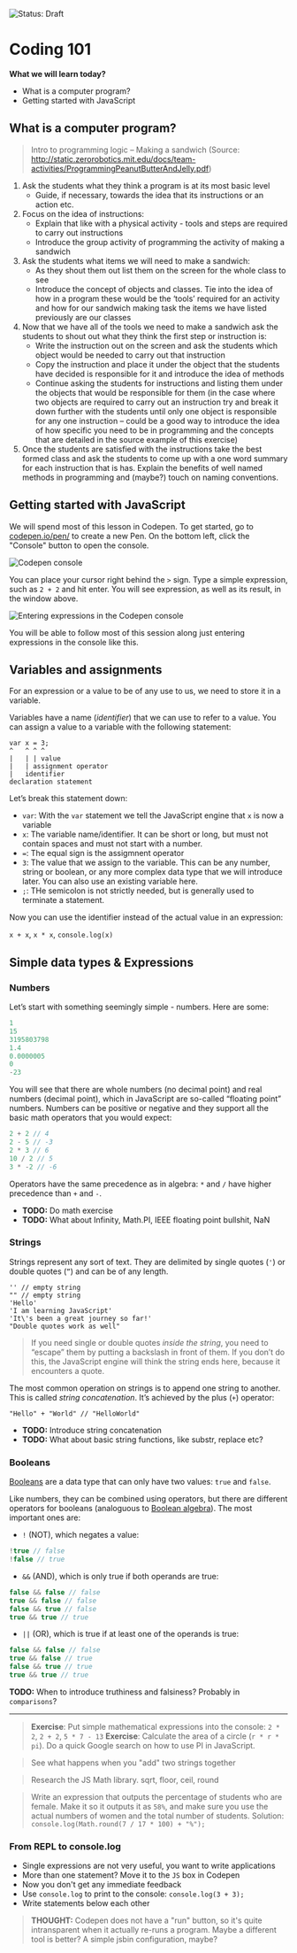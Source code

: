 ![Status: Draft](https://camo.githubusercontent.com/997591db1749880b8b23c96b8f788e69af09c04d/68747470733a2f2f696d672e736869656c64732e696f2f62616467652f7374617475732d64726166742d6461726b7265642e737667)

# Coding 101

**What we will learn today?**

- What is a computer program?
- Getting started with JavaScript

## What is a computer program?

> Intro to programming logic – Making a sandwich (Source: http://static.zerorobotics.mit.edu/docs/team-activities/ProgrammingPeanutButterAndJelly.pdf)

1. Ask the students what they think a program is at its most basic level
    * Guide, if necessary, towards the idea that its instructions or an action etc.
2. Focus on the idea of instructions:
    * Explain that like with a physical activity - tools and steps are required to carry out instructions
    * Introduce the group activity of programming the activity of making a sandwich
3. Ask the students what items we will need to make a sandwich:
    * As they shout them out list them on the screen for the whole class to see
    *  Introduce the concept of objects and classes. Tie into the idea of how in a program these would be the ‘tools’ required for an activity and how for our sandwich making task the items we have listed previously are our classes
4. Now that we have all of the tools we need to make a sandwich ask the students to shout out what they think the first step or instruction is:
    * Write the instruction out on the screen and ask the students which object would be needed to carry out that instruction
    * Copy the instruction and place it under the object that the students have decided is responsible for it and introduce the idea of methods
    * Continue asking the students for instructions and listing them under the objects that would be responsible for them (in the case where two objects are required to carry out an instruction try and break it down further with the students until only one object is responsible for any one instruction – could be a good way to introduce the idea of how specific you need to be in programming and the concepts that are detailed in the source example of this exercise)
5. Once the students are satisfied with the instructions take the best formed class and ask the students to come up with a one word summary for each instruction that is has. Explain the benefits of well named methods in programming and (maybe?) touch on naming conventions.

## Getting started with JavaScript

We will spend most of this lesson in Codepen. To get started, go to [codepen.io/pen/](codepen.io/pen/) to create a new Pen. On the bottom left, click the "Console" button to open the console.

![Codepen console](assets/codepen-console.png)

You can place your cursor right behind the `>` sign. Type a simple expression, such as `2 + 2` and hit enter. You will see expression, as well as its result, in the window above.

![Entering expressions in the Codepen console](assets/repl.gif)

You will be able to follow most of this session along just entering expressions in the console like this.


## Variables and assignments

For an expression or a value to be of any use to us, we need to store it in a variable.

Variables have a name (*identifier*) that we can use to refer to a value. You can assign a value to a variable with the following statement:

```
var x = 3;
^   ^ ^ ^
|   | | value
|   | assignment operator
|   identifier
declaration statement
```

Let’s break this statement down:

- `var`: With the `var` statement we tell the JavaScript engine that `x` is now a variable
- `x`: The variable name/identifier. It can be short or long, but must not contain spaces and must not start with a number.
- `=`: The equal sign is the assigmnent operator
- `3`: The value that we assign to the variable. This can be any number, string or boolean, or any more complex data type that we will introduce later. You can also use an existing variable here.
- `;`: THe semicolon is not strictly needed, but is generally used to terminate a statement.

Now you can use the identifier instead of the actual value in an expression:

`x + x`, `x * x`, `console.log(x)`

## Simple data types & Expressions

### Numbers

Let’s start with something seemingly simple - numbers. Here are some:

```js
1
15
3195803798
1.4
0.0000005
0
-23
```

You will see that there are whole numbers (no decimal point) and real numbers (decimal point), which in JavaScript are so-called “floating point” numbers. Numbers can be positive or negative and they support all the basic math operators that you would expect:

```js
2 + 2 // 4
2 - 5 // -3
2 * 3 // 6
10 / 2 // 5
3 * -2 // -6
```

Operators have the same precedence as in algebra: `*` and `/` have higher precedence than `+` and `-`.

- **TODO:** Do math exercise
- **TODO:** What about Infinity, Math.PI, IEEE floating point bullshit, NaN

### Strings

Strings represent any sort of text. They are delimited by single quotes (`'`) or double quotes (`”`) and can be of any length.

```
'' // empty string
"" // empty string
'Hello'
'I am learning JavaScript'
'It\'s been a great journey so far!'
"Double quotes work as well"
```

> If you need single or double quotes *inside the string*, you need to “escape” them by putting a backslash in front of them. If you don’t do this, the JavaScript engine will think the string ends here, because it encounters a quote.

The most common operation on strings is to append one string to another. This is called *string concatenation*. It’s achieved by the plus (`+`) operator:

```
"Hello" + "World" // "HelloWorld"
```

- **TODO:** Introduce string concatenation
- **TODO:** What about basic string functions, like substr, replace etc?

### Booleans

[Booleans](https://en.wikipedia.org/wiki/Boolean_data_type) are a data type that can only have two values: `true` and `false`.

Like numbers, they can be combined using operators, but there are different operators for booleans (analoguous to [Boolean algebra](https://en.wikipedia.org/wiki/Boolean_algebra)). The most important ones are:

- `!` (NOT), which negates a value:
```js
!true // false
!false // true
```
- `&&` (AND), which is only true if both operands are true:
```js
false && false // false
true && false // false
false && true // false
true && true // true
```
- `||` (OR), which is true if at least one of the operands is true:
```js
false && false // false
true && false // true
false && true // true
true && true // true
```

**TODO:** When to introduce truthiness and falsiness? Probably in `comparisons`?

* * *

> **Exercise**: Put simple mathematical expressions into the console: `2 * 2`, `2 + 2`, `5 * 7 - 13`
> **Exercise**: Calculate the area of a circle (`r * r * pi`). Do a quick Google search on how to use PI in JavaScript.

> See what happens when you "add" two strings together

> Research the JS Math library. sqrt, floor, ceil, round

> Write an expression that outputs the percentage of students who are female. Make it so it outputs it as `58%`, and make sure you use the actual numbers of women and the total number of students.
> Solution: `console.log(Math.round(7 / 17 * 100) + "%");`

### From REPL to console.log

- Single expressions are not very useful, you want to write applications
- More than one statement? Move it to the `JS` box in Codepen
- Now you don't get any immediate feedback
- Use `console.log` to print to the console: `console.log(3 + 3);`
- Write statements below each other

> **THOUGHT:** Codepen does not have a "run" button, so it's quite intransparent when it actually re-runs a program. Maybe a different tool is better? A simple jsbin configuration, maybe?
